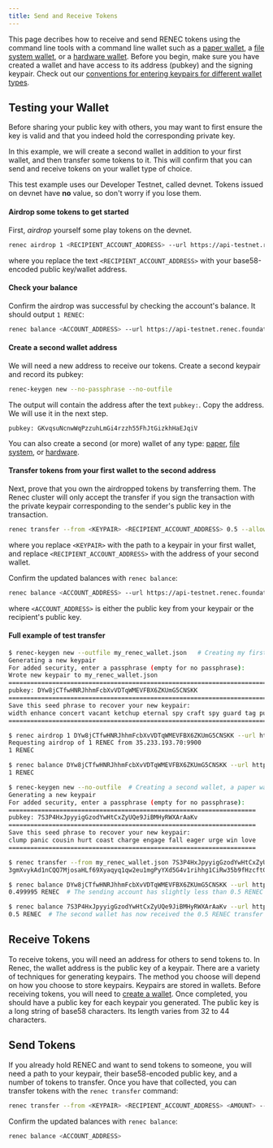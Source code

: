 ```yaml
---
title: Send and Receive Tokens
---
```


This page decribes how to receive and send RENEC tokens using the command line
tools with a command line wallet such as a [paper wallet](../wallet-guide/paper-wallet.md),
a [file system wallet](../wallet-guide/file-system-wallet.md), or a
[hardware wallet](../wallet-guide/hardware-wallets.md). Before you begin, make sure
you have created a wallet and have access to its address (pubkey) and the
signing keypair. Check out our
[conventions for entering keypairs for different wallet types](../cli/conventions.md#keypair-conventions).

## Testing your Wallet

Before sharing your public key with others, you may want to first ensure the
key is valid and that you indeed hold the corresponding private key.

In this example, we will create a second wallet in addition to your first wallet,
and then transfer some tokens to it. This will confirm that you can send and
receive tokens on your wallet type of choice.

This test example uses our Developer Testnet, called devnet. Tokens issued
on devnet have **no** value, so don't worry if you lose them.

#### Airdrop some tokens to get started

First, _airdrop_ yourself some play tokens on the devnet.

```bash
renec airdrop 1 <RECIPIENT_ACCOUNT_ADDRESS> --url https://api-testnet.renec.foundation:8899
```

where you replace the text `<RECIPIENT_ACCOUNT_ADDRESS>` with your base58-encoded
public key/wallet address.

#### Check your balance

Confirm the airdrop was successful by checking the account's balance.
It should output `1 RENEC`:

```bash
renec balance <ACCOUNT_ADDRESS> --url https://api-testnet.renec.foundation:8899
```

#### Create a second wallet address

We will need a new address to receive our tokens. Create a second
keypair and record its pubkey:

```bash
renec-keygen new --no-passphrase --no-outfile
```

The output will contain the address after the text `pubkey:`. Copy the
address. We will use it in the next step.

```text
pubkey: GKvqsuNcnwWqPzzuhLmGi4rzzh55FhJtGizkhHaEJqiV
```

You can also create a second (or more) wallet of any type:
[paper](../wallet-guide/paper-wallet#creating-multiple-paper-wallet-addresses),
[file system](../wallet-guide/file-system-wallet.md#creating-multiple-file-system-wallet-addresses),
or [hardware](../wallet-guide/hardware-wallets.md#multiple-addresses-on-a-single-hardware-wallet).

#### Transfer tokens from your first wallet to the second address

Next, prove that you own the airdropped tokens by transferring them.
The Renec cluster will only accept the transfer if you sign the transaction
with the private keypair corresponding to the sender's public key in the
transaction.

```bash
renec transfer --from <KEYPAIR> <RECIPIENT_ACCOUNT_ADDRESS> 0.5 --allow-unfunded-recipient --url https://api-testnet.renec.foundation:8899 --fee-payer <KEYPAIR>
```

where you replace `<KEYPAIR>` with the path to a keypair in your first wallet,
and replace `<RECIPIENT_ACCOUNT_ADDRESS>` with the address of your second
wallet.

Confirm the updated balances with `renec balance`:

```bash
renec balance <ACCOUNT_ADDRESS> --url https://api-testnet.renec.foundation:8899
```

where `<ACCOUNT_ADDRESS>` is either the public key from your keypair or the
recipient's public key.

#### Full example of test transfer

```bash
$ renec-keygen new --outfile my_renec_wallet.json   # Creating my first wallet, a file system wallet
Generating a new keypair
For added security, enter a passphrase (empty for no passphrase):
Wrote new keypair to my_renec_wallet.json
==========================================================================
pubkey: DYw8jCTfwHNRJhhmFcbXvVDTqWMEVFBX6ZKUmG5CNSKK                          # Here is the address of the first wallet
==========================================================================
Save this seed phrase to recover your new keypair:
width enhance concert vacant ketchup eternal spy craft spy guard tag punch    # If this was a real wallet, never share these words on the internet like this!
==========================================================================

$ renec airdrop 1 DYw8jCTfwHNRJhhmFcbXvVDTqWMEVFBX6ZKUmG5CNSKK --url https://api-testnet.renec.foundation:8899  # Airdropping 1 RENEC to my wallet's address/pubkey
Requesting airdrop of 1 RENEC from 35.233.193.70:9900
1 RENEC

$ renec balance DYw8jCTfwHNRJhhmFcbXvVDTqWMEVFBX6ZKUmG5CNSKK --url https://api-testnet.renec.foundation:8899 # Check the address's balance
1 RENEC

$ renec-keygen new --no-outfile  # Creating a second wallet, a paper wallet
Generating a new keypair
For added security, enter a passphrase (empty for no passphrase):
====================================================================
pubkey: 7S3P4HxJpyyigGzodYwHtCxZyUQe9JiBMHyRWXArAaKv                   # Here is the address of the second, paper, wallet.
====================================================================
Save this seed phrase to recover your new keypair:
clump panic cousin hurt coast charge engage fall eager urge win love   # If this was a real wallet, never share these words on the internet like this!
====================================================================

$ renec transfer --from my_renec_wallet.json 7S3P4HxJpyyigGzodYwHtCxZyUQe9JiBMHyRWXArAaKv 0.5 --allow-unfunded-recipient --url https://api-testnet.renec.foundation:8899 --fee-payer my_renec_wallet.json  # Transferring tokens to the public address of the paper wallet
3gmXvykAd1nCQQ7MjosaHLf69Xyaqyq1qw2eu1mgPyYXd5G4v1rihhg1CiRw35b9fHzcftGKKEu4mbUeXY2pEX2z  # This is the transaction signature

$ renec balance DYw8jCTfwHNRJhhmFcbXvVDTqWMEVFBX6ZKUmG5CNSKK --url https://api-testnet.renec.foundation:8899
0.499995 RENEC  # The sending account has slightly less than 0.5 RENEC remaining due to the 0.000005 RENEC transaction fee payment

$ renec balance 7S3P4HxJpyyigGzodYwHtCxZyUQe9JiBMHyRWXArAaKv --url https://api-testnet.renec.foundation:8899
0.5 RENEC  # The second wallet has now received the 0.5 RENEC transfer from the first wallet

```

## Receive Tokens

To receive tokens, you will need an address for others to send tokens to. In
Renec, the wallet address is the public key of a keypair. There are a variety
of techniques for generating keypairs. The method you choose will depend on how
you choose to store keypairs. Keypairs are stored in wallets. Before receiving
tokens, you will need to [create a wallet](../wallet-guide/cli.md).
Once completed, you should have a public key
for each keypair you generated. The public key is a long string of base58
characters. Its length varies from 32 to 44 characters.

## Send Tokens

If you already hold RENEC and want to send tokens to someone, you will need
a path to your keypair, their base58-encoded public key, and a number of
tokens to transfer. Once you have that collected, you can transfer tokens
with the `renec transfer` command:

```bash
renec transfer --from <KEYPAIR> <RECIPIENT_ACCOUNT_ADDRESS> <AMOUNT> --fee-payer <KEYPAIR>
```

Confirm the updated balances with `renec balance`:

```bash
renec balance <ACCOUNT_ADDRESS>
```

